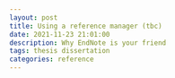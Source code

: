 ```yaml
---
layout: post
title: Using a reference manager (tbc)
date: 2021-11-23 21:01:00
description: Why EndNote is your friend
tags: thesis dissertation
categories: reference
---
```



